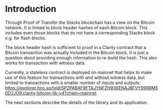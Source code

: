 # Introduction

Through Proof of Transfer the Stacks blockchain has a view on the Bitcoin network. It is limted to block header hashes of each Bitcoin block. This includes even those blocks that do not have a corresponding Stacks block e.g. for flash blocks.

The block header hash is sufficient to proof in a Clarity contract that a Bitcoin transaction was actually included in the Bitcoin block. It is just a question about providing enough information to re-build the hash. This also works for transaction with witness data.

Currently, a stateless contract is deployed on mainnet that helps to make use of this feature for transactions with and without witness data, but limited to transactions with a smaller number of inputs and outputs: https://explorer.hiro.so/txid/SP2PABAF9FTAJYNFZH93XENAJ8FVY99RRM50D2JG9.clarity-bitcoin-lib-v4?chain=mainnet

The next sections describe the details of the library and its application.
